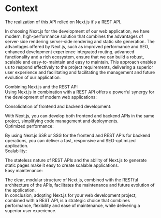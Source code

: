 # Context

The realization of this API relied on Next.js it's a REST API.  

In choosing Next.js for the development of our web application, we have modern, high-performance solution that combines the advantages of server-side rendering server-side rendering and static site generation. The advantages offered by Next.js, such as improved performance and SEO, enhanced development experience integrated routing, advanced functionality and a rich ecosystem, ensure that we can build a robust, scalable and easy-to-maintain and easy to maintain. This approach enables us to respond effectively to the project requirements, delivering a superior user experience and facilitating and facilitating the management and future evolution of our application.  

Combining Next.js and the REST API  
Using Next.js in combination with a REST API offers a powerful synergy for the development of modern web applications:  

Consolidation of frontend and backend development:  

With Next.js, you can develop both frontend and backend APIs in the same project, simplifying code management and deployments.  
Optimized performance:  

By using Next.js SSR or SSG for the frontend and REST APIs for backend operations, you can deliver a fast, responsive and SEO-optimized application.  
Scalability:  

The stateless nature of REST APIs and the ability of Next.js to generate static pages make it easy to create scalable applications.  
Easy maintenance:  

The clear, modular structure of Next.js, combined with the RESTful architecture of the APIs, facilitates the maintenance and future evolution of the application.  
In conclusion, adopting Next.js for your web development project, combined with a REST API, is a strategic choice that combines performance, flexibility and ease of maintenance, while delivering a superior user experience.
